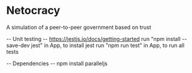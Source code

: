 # Netocracy

A simulation of a peer-to-peer government based on trust

-- Unit testing --
https://jestjs.io/docs/getting-started
run "npm install --save-dev jest" in App, to install jest
run "npm run test" in App, to run all tests

-- Dependencies --
npm install paralleljs
